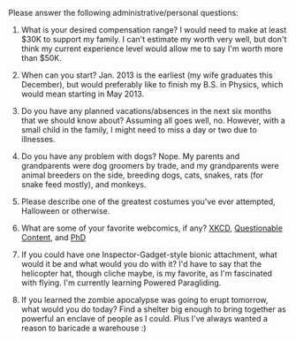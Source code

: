Please answer the following administrative/personal questions:

1. What is your desired compensation range?
    I would need to make at least $30K to support my family. I can't estimate my
    worth very well, but don't think my current experience level would allow me
    to say I'm worth more than $50K.

2. When can you start?
    Jan. 2013 is the earliest (my wife graduates this December), but would
    preferably like to finish my B.S. in Physics, which would mean starting in
    May 2013.

3. Do you have any planned vacations/absences in the next
   six months that we should know about?
    Assuming all goes well, no. However, with a small child in the family, I
    might need to miss a day or two due to illnesses.

4. Do you have any problem with dogs?
    Nope. My parents and grandparents were dog groomers by trade, and my
    grandparents were animal breeders on the side, breeding dogs, cats, snakes,
    rats (for snake feed mostly), and monkeys.

5. Please describe one of the greatest costumes you've ever attempted,
   Halloween or otherwise.



6. What are some of your favorite webcomics, if any?
    [XKCD][], [Questionable Content][QC], and [PhD][]

7. If you could have one Inspector-Gadget-style bionic attachment, what
   would it be and what would you do with it?
    I'd have to say that the helicopter hat, though cliche maybe, is my
    favorite, as I'm fascinated with flying. I'm currently learning Powered
    Paragliding.

8. If you learned the zombie apocalypse was going to erupt tomorrow, what
   would you do today?
    Find a shelter big enough to bring together as powerful an enclave of people
    as I could. Plus I've always wanted a reason to baricade a warehouse :)

[XKCD]: http://xkcd.com
[QC]: http://questionablecontent.net/
[PhD]: http://www.phdcomics.com/comics.php
